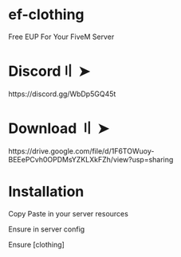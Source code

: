 # ef-clothing
Free EUP For Your FiveM Server


<h1>Discord〢 ➤ </h1>
https://discord.gg/WbDp5GQ45t


<h1>Download 〢 ➤ </h1>
https://drive.google.com/file/d/1F6TOWuoy-BEEePCvh0OPDMsYZKLXkFZh/view?usp=sharing


<h1> Installation </h1>
<p> Copy Paste in your server resources </p>
<p>Ensure in server config </p>
<p>Ensure [clothing]</p>



